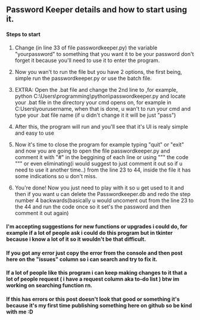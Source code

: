 ## Password Keeper details and how to start using it.
#### Steps to start

1. Change (in line 33 of file passwordkeeper.py) the variable "yourpassword" to something that you want it to be your password don't forget it because you'll need to use it to enter the program.

2. Now you wan't to run the file but you have 2 options, the first being, simple run the passwordkeeper.py or use the batch file. 

2. EXTRA:     Open the .bat file and change the 2nd line to ,for example, python C:\Users\programming\python\passwordkeeper.py and locate your .bat file in the directory your cmd opens on, for example in C:Users\yourusername, when that is done, u wan't to run your cmd and type your .bat file name (if u didn't change it it will be just "pass")

3. After this, the program will run and you'll see that it's UI is realy simple and easy to use

4. Now it's time to close the program for example typing "quit" or "exit" and now you are going to open the file passwordkeeper.py and comment it with "#" in the beggining of each line or using """ the code """ or even eliminating(i would suggest to just comment it out so if u need to use it another time..) from the line 23 to 44, inside the file it has some indications so u don't miss.

5. You're done! Now you just need to play with it so u get used to it and then if you want u can delete the Passwordkeeper.db and redo the step number 4 backwards(basically u would uncoment out from the line 23 to the 44 and run the code once so it set's the password and then comment it out again)

#### I'm accepting suggestions for new functions or upgrades i could do, for example if a lot of people ask i could do this program but in tkinter because i know a lot of it so it wouldn't be that difficult.

#### If you got any error just copy the error from the console and then post here on the "issues" column so i can search and try to fix it.

#### If a lot of people like this program i can keep making changes to it that a lot of people request ( i have a request column aka to-do list ) btw im working on searching function rn.

#### If this has errors or this post doesn't look that good or something it's because it's my first time publishing something here on github so be kind with me :D